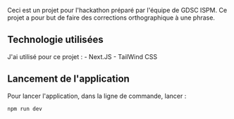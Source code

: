 Ceci est un projet pour l'hackathon préparé par l'équipe de GDSC ISPM.
Ce projet a pour but de faire des corrections orthographique à une phrase. 

## Technologie utilisées

J'ai utilisé pour ce projet : 
    - Next.JS
    - TailWind CSS

## Lancement de l'application

Pour lancer l'application, dans la ligne de commande, lancer : 

```bash
npm run dev
```